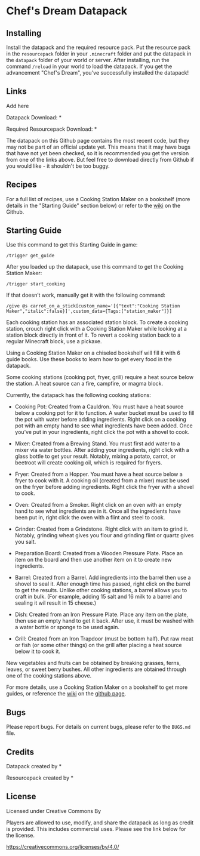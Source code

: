 # Chef's Dream Datapack

## Installing

Install the datapack and the required resource pack. Put the resource pack in the `resourcepack` folder in your `.minecraft` folder and put the datapack in the `datapack` folder of your world or server. After installing, run the command `/reload` in your world to load the datapack. If you get the advancement "Chef's Dream", you've successfully installed the datapack!

## Links

Add here

Datapack Download: *

Required Resourcepack Download: *

The datapack on this Github page contains the most recent code, but they may not be part of an official update yet. This means that it may have bugs that have not yet been checked, so it is recommended you get the version from one of the links above. But feel free to download directly from Github if you would like - it shouldn't be too buggy.

## Recipes
For a full list of recipes, use a Cooking Station Maker on a bookshelf (more details in the "Starting Guide" section below) or refer to the [wiki](https://github.com/lemoncodes237/chefs-dream/wiki) on the Github.

## Starting Guide
Use this command to get this Starting Guide in game:

`/trigger get_guide`

After you loaded up the datapack, use this command to get the Cooking Station Maker:

`/trigger start_cooking`

If that doesn’t work, manually get it with the following command:

`/give @s carrot_on_a_stick[custom_name='[{"text":"Cooking Station Maker","italic":false}]',custom_data={Tags:["station_maker"]}]`

Each cooking station has an associated station block. To create a cooking station, crouch right click with a Cooking Station Maker while looking at a station block directly in front of it. To revert a cooking station back to a regular Minecraft block, use a pickaxe. 

Using a Cooking Station Maker on a chiseled bookshelf will fill it with 6 guide books. Use these books to learn how to get every food in the datapack.

Some cooking stations (cooking pot, fryer, grill) require a heat source below the station. A heat source can a fire, campfire, or magma block.

Currently, the datapack has the following cooking stations:

- Cooking Pot: Created from a Cauldron. You must have a heat source below a cooking pot for it to function. A water bucket must be used to fill the pot with water before adding ingredients. Right click on a cooking pot with an empty hand to see what ingredients have been added. Once you’ve put in your ingredients, right click the pot with a shovel to cook.

- Mixer: Created from a Brewing Stand. You must first add water to a mixer via water bottles. After adding your ingredients, right click with a glass bottle to get your result. Notably, mixing a potato, carrot, or beetroot will create cooking oil, which is required for fryers.

- Fryer: Created from a Hopper. You must have a heat source below a fryer to cook with it. A cooking oil (created from a mixer) must be used on the fryer before adding ingredients. Right click the fryer with a shovel to cook.

- Oven: Created from a Smoker. Right click on an oven with an empty hand to see what ingredients are in it. Once all the ingredients have been put in, right click the oven with a flint and steel to cook.

- Grinder: Created from a Grindstone. Right click with an item to grind it. Notably, grinding wheat gives you flour and grinding flint or quartz gives you salt.

- Preparation Board: Created from a Wooden Pressure Plate. Place an item on the board and then use another item on it to create new ingredients.

- Barrel: Created from a Barrel. Add ingredients into the barrel then use a shovel to seal it. After enough time has passed, right click on the barrel to get the results. Unlike other cooking stations, a barrel allows you to craft in bulk. (For example, adding 15 salt and 16 milk to a barrel and sealing it wil result in 15 cheese.)

- Dish: Created from an Iron Pressure Plate. Place any item on the plate, then use an empty hand to get it back. After use, it must be washed with a water bottle or sponge to be used again.

- Grill: Created from an Iron Trapdoor (must be bottom half). Put raw meat or fish (or some other things) on the grill after placing a heat source below it to cook it.

New vegetables and fruits can be obtained by breaking grasses, ferns, leaves, or sweet berry bushes. All other ingredients are obtained through one of the cooking stations above.

For more details, use a Cooking Station Maker on a bookshelf to get more guides, or reference the [wiki](https://github.com/lemoncodes237/chefs-dream/wiki) on the [github page](https://github.com/lemoncodes237/chefs-dream). 

## Bugs

Please report bugs. For details on current bugs, please refer to the `BUGS.md` file.

## Credits
Datapack created by *

Resourcepack created by *

## License
Licensed under Creative Commons By

Players are allowed to use, modify, and share the datapack as long as credit is provided. This includes commercial uses. Please see the link below for the license.

https://creativecommons.org/licenses/by/4.0/